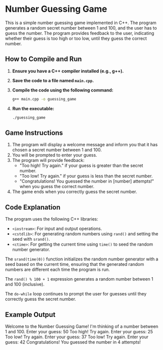# Number Guessing Game

This is a simple number guessing game implemented in C++. The program generates a random secret number between 1 and 100, and the user has to guess the number. The program provides feedback to the user, indicating whether their guess is too high or too low, until they guess the correct number.

## How to Compile and Run

1.  **Ensure you have a C++ compiler installed (e.g., g++).**
2.  **Save the code to a file named `main.cpp`.**
3.  **Compile the code using the following command:**

    ```bash
    g++ main.cpp -o guessing_game
    ```

4.  **Run the executable:**

    ```bash
    ./guessing_game
    ```

## Game Instructions

1.  The program will display a welcome message and inform you that it has chosen a secret number between 1 and 100.
2.  You will be prompted to enter your guess.
3.  The program will provide feedback:
    * "Too high! Try again." if your guess is greater than the secret number.
    * "Too low! Try again." if your guess is less than the secret number.
    * "Congratulations! You guessed the number in [number] attempts!" when you guess the correct number.
4.  The game ends when you correctly guess the secret number.

## Code Explanation

The program uses the following C++ libraries:

* `<iostream>`: For input and output operations.
* `<cstdlib>`: For generating random numbers using `rand()` and setting the seed with `srand()`.
* `<ctime>`: For getting the current time using `time()` to seed the random number generator.

The `srand(time(0))` function initializes the random number generator with a seed based on the current time, ensuring that the generated random numbers are different each time the program is run.

The `rand() % 100 + 1` expression generates a random number between 1 and 100 (inclusive).

The `do-while` loop continues to prompt the user for guesses until they correctly guess the secret number.

## Example Output


Welcome to the Number Guessing Game!
I'm thinking of a number between 1 and 100.
Enter your guess: 50
Too high! Try again.
Enter your guess: 25
Too low! Try again.
Enter your guess: 37
Too low! Try again.
Enter your guess: 42
Congratulations! You guessed the number in 4 attempts!
